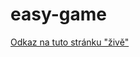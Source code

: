 # easy-game
[Odkaz na tuto stránku "živě"](https://pslib-cz.github.io/2020p2web-js-parallax-assassin-romprin019/index.html)

